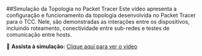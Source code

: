  ##Simulação da Topologia no Packet Tracer
 Este vídeo apresenta a configuração e funcionamento da topologia desenvolvida no Packet Tracer para o TCC.
 Nele, são demonstradas as interações entre os dispositivos, incluindo roteamento, 
 conectividade entre sub-redes e testes de comunicação entre hosts.

 🎥 **Assista à simulação:** 
 [Clique aqui para ver o vídeo](https://youtu.be/ed3G7Vz-5OA)
